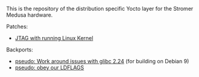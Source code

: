 This is the repository of the distribution specific Yocto layer for the Stromer Medusa hardware.

Patches:
- [JTAG with running Linux Kernel](https://community.nxp.com/thread/376786)

Backports:
- [pseudo: Work around issues with glibc 2.24](https://github.com/kraj/poky/commit/7b9e031355a993364a587b9ea878104827e3f799) (for building on Debian 9)
- [pseudo: obey our LDFLAGS](https://github.com/kraj/poky/commit/cb5649cbb873d1287b25ac24e5cd413445b32d70)
